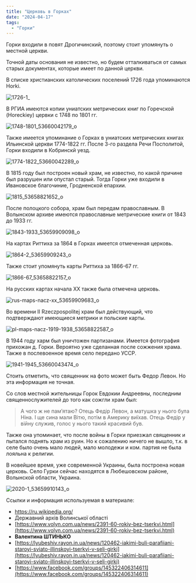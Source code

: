 ```yaml
---
title: "Церковь в Горках"
date: "2024-04-17"
tags: 
  - "Горки"
---
```


Горки входили в повят Дрогичинский, поэтому стоит упомянуть о местной церкви.

Точной даты основания не известно, но будем отталкиваться от самых старых документах, которые имеет по данной церкви.

В списке христианских католических поселений 1726 года упоминаются Horki.

![1726-1_](https://github.com/escfrpls/drochiczynpoleski/assets/125834172/d2c7e58b-4fa3-4f22-bc0e-464f5ade1a5a)

В РГИА имеются копии униатских метрических книг по Горечской (Horeckiey) цервки с 1748 по 1801 гг.

![1748-1801_53660042179_o](https://github.com/escfrpls/drochiczynpoleski/assets/125834172/c1409e61-4b5e-48c8-9b57-4588acdf8a48)

Также имеется упоминание о Горках в униатских метрических книгах Ильинской церкви 1774-1822 гг. После 3-го раздела Речи Посполитой, Горки входили в Кобринскй уезд.

![1774-1822_53660042289_o](https://github.com/escfrpls/drochiczynpoleski/assets/125834172/0045c200-a623-482a-82b8-a048108644cc)

В 1815 году был построен новый храм, не известно, по какой причине был разрушен или опустал старый. Тогда Горки уже входили в Ивановское благочиние, Гродненской епархии.

![1815_53658821652_o](https://github.com/escfrpls/drochiczynpoleski/assets/125834172/b6b03fb7-3273-4549-843e-a17466ff5118)

После полоцкого собора, храм был передам православным. В Волынском архиве имеются православные метрические книги от 1843 до 1933 гг.

![1843-1933_53659909098_o](https://github.com/escfrpls/drochiczynpoleski/assets/125834172/674e25a1-103d-4e89-b270-85938db6a31e)

На картах Риттиха за 1864 в Горках имеется отмеченная церковь.

![1864-2_53659909243_o](https://github.com/escfrpls/drochiczynpoleski/assets/125834172/4ab63b52-666d-4fb8-8ca6-3795629f9931)

Также стоит упомянуть карты Риттиха за 1866-67 гг.

![1866-67_53658822157_o](https://github.com/escfrpls/drochiczynpoleski/assets/125834172/bc41120f-8105-4b55-be1a-292248d2aec3)

На русских картах начала XX также была отмечена церковь.

![rus-maps-nacz-xx_53659909683_o](https://github.com/escfrpls/drochiczynpoleski/assets/125834172/008b0946-7685-4186-80d0-26120260b6a0)

Во времени II Rzeczpospolitej храм был действующий, что подтверждают имеющиеся метрики и польские карты.

![pl-maps-nacz-1919-1938_53658822587_o](https://github.com/escfrpls/drochiczynpoleski/assets/125834172/6bf60a22-8780-4859-85d0-2f3b49994511)

В 1944 году харм был уничтожен партизанами. Имеется фотография прихожан д. Горки. Вероятно уже сделанная после сожжения храма. Также в послевоенное время село передано УССР.

![1941-1945_53660043474_o](https://github.com/escfrpls/drochiczynpoleski/assets/125834172/c8cdea70-1eea-4b10-a531-f5530a89d7aa)

Стоить отметить, что священник на фото может быть Федор Левон. Но эта информация не точная.

Со слов местной жительницы Горок Евдокии Андреевны, последним священнослужителей до того как сожгли храм был:

> А чого ж не пам’ятаю? Отець Федір Левон, а матушка у нього була Ніна. І ще сина мали Вітю, потім в Америку виїхав. Отець Федір у війну служив, голос у нього такий красивий був.

Также она упоминает, что после войны в Горки приезжал священник и пытался поднять храм из руин. Но к сожалению ничего не вышло, т.к. в селе было очень мало людей, мало молодежи и ком. партия не была лояльна к религии.

В новейшее время, уже современной Украины, была построена новая церковь. Село Гурки сейчас находятся в Любешовском районе, Волынской области, Украина.

![2020-1_53659910143_o](https://github.com/escfrpls/drochiczynpoleski/assets/125834172/c36a09a2-0fe9-4a1d-b68b-a26fa575ebd7)

Ссылки и информация используемая в материале:

- https://ru.wikipedia.org/
- Державний архів Волинської області
- [https://www.volyn.com.ua/news/2391-60-rokiv-bez-tserkvi.html](https://www.volyn.com.ua/news/2391-60-rokiv-bez-tserkvi.html)
- **Валентина ШТИНЬКО**
- [https://lyubeshiv.rayon.in.ua/news/120462-iakimi-buli-parafiiani-staroyi-sviato-illinskoyi-tserkvi-v-seli-girki](https://lyubeshiv.rayon.in.ua/news/120462-iakimi-buli-parafiiani-staroyi-sviato-illinskoyi-tserkvi-v-seli-girki)
- [https://www.facebook.com/groups/145322406314611](https://www.facebook.com/groups/145322406314611)
